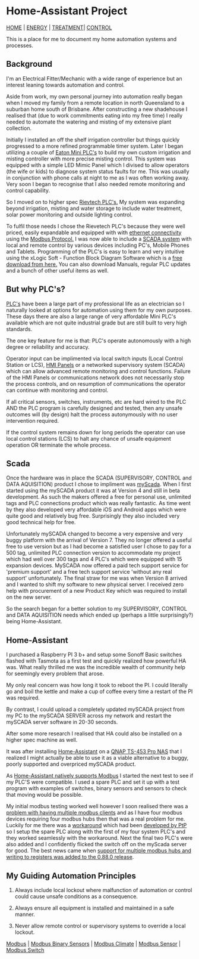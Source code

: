 # Home-Assistant Project

[HOME](https://github.com/wellsy57/Home-Assistant-Project/blob/master/files/LIGHTSYS.md) | [ENERGY](https://github.com/wellsy57/Home-Assistant-Project/blob/master/files/ENERGY.md) | [TREATMENT](https://github.com/wellsy57/Home-Assistant-Project/blob/master/files/TREATMENT.md)| [CONTROL](https://github.com/wellsy57/Home-Assistant-Project/blob/master/files/CONTROL.md)

This is a place for me to document my home automation systems and processes.

## Background

I'm an Electrical Fitter/Mechanic with a wide range of experience but an interest leaning towards automation and control. 

Aside from work, my own personal journey into automation really began when I moved my family from a remote location in north Queensland to a suburban home south of Brisbane. After constructing a new shadehouse I realised that (due to work commitments eating into my free time) I really needed to automate the watering and misting of my extensive plant collection. 

Initially I installed an off the shelf irrigation controller but things quickly progressed to a more refined programmable timer system. Later I began utilizing a couple of [Eaton Mini PLC's](https://www.eaton.com/SEAsia/ProductsSolutions/Electrical/ProductsServices/AutomationControl/Automation/ModularProgrammableLogicControllers/index.htm) to build my own custom irrigation and misting controller with more precise misting control. This system was equipped with a simple LED Mimic Panel which I divised to allow operators (the wife or kids) to diagnose system status faults for me. This was usually in conjunction with phone calls at night to me as I was often working away. Very soon I began to recognise that I also needed remote monitoring and control capability.

So I moved on to higher spec [Rievtech PLC's.](https://www.rievtech.com) My system was expanding beyond irrigation, misting and water storage to include water treatment, solar power monitoring and outside lighting control.

To fulfil those needs I chose the Rievetech PLC's because they were well priced, easily expandable and equipped with with [ethernet connectivity](https://en.wikipedia.org/wiki/Ethernet) using the [Modbus Protocol.](https://en.wikipedia.org/wiki/Modbus) I was now able to include a [SCADA system](https://en.wikipedia.org/wiki/SCADA) with local and remote control by various devices including PC's, Mobile Phones and Tablets. Programming of the PLC's is easy to learn and very intuitive using the xLogic Soft - Function Block Diagram Software which is a [free download from here.](https://www.rievtech.com/download.html) You can also download Manuals, regular PLC updates and a bunch of other useful items as well.

## But why PLC's?

[PLC's](https://en.wikipedia.org/wiki/Programmable_logic_controller) have been a large part of my professional life as an electrician so I naturally looked at options for automation using them for my own purposes. These days there are also a large range of very affordable Mini PLC's available which are not quite industrial grade but are still built to very high standards.

The one key feature for me is that: PLC's operate autonomously with a high degree or reliability and accuracy. 

Operator input can be implimented via local switch inputs (Local Control Station or LCS), [HMI Panels](https://en.wikipedia.org/wiki/User_interface) or a networked supervisory system (SCADA) which can allow advanced remote monitoring and control functions. Failure of the HMI Panels or communications network does not necessarily stop the process controls, and on resumption of communications the operator can continue with monitoring and control. 

If all critical sensors, switches, instruments, etc are hard wired to the PLC AND the PLC program is carefully designed and tested, then any unsafe outcomes will (by design) halt the process autonymously with no user intervention required. 

If the control system remains down for long periods the operator can use local control stations (LCS) to halt any chance of unsafe equipment operation OR terminate the whole process.

## Scada

Once the hardware was in place the SCADA (SUPERVISORY, CONTROL and DATA AQUISITION) product I chose to impliment was [myScada](https://www.myscada.org/en/). When I first started using the mySCADA product it was at Version 4 and still in beta development. As such the makers offered a free for personal use, unlimited tags and PLC connections product which was really fantastic. As time went by they also developed very affordable iOS and Android apps which were quite good and relatively bug free. Surprisingly they also included very good technical help for free.

Unfortunately mySCADA changed to become a very expensive and very buggy platform with the arrival of Version 7. They no longer offered a useful free to use version but as I had become a satisfied user I chose to pay for a 500 tag, unlimited PLC connection version to accommodate my project which had well over 300 tags and 4 PLC's which were equipped with 15 expansion devices. MySCADA now offered a paid tech support service for 'premium support' and a free tech support service 'without any real support' unfortunately. The final straw for me was when Version 8 arrived and I wanted to shift my software to new physical server. I received zero help with procurement of a new Product Key which was required to install on the new server.

So the search began for a better solution to my SUPERVISORY, CONTROL and DATA AQUISITION needs which ended up (perhaps a little surprisingly?) being Home-Assistant.

## Home-Assistant

I purchased a Raspberry PI 3 b+ and setup some Sonoff Basic switches flashed with Tasmota as a first test and quickly realized how powerful HA was. What really thrilled me was the incredible wealth of community help for seemingly every problem that arose.

My only real concern was how long it took to reboot the PI. I could literally go and boil the kettle and make a cup of coffee every time a restart of the PI was required.

By contrast, I could upload a completely updated mySCADA project from my PC to the mySCADA SERVER across my network and restart the mySCADA server software in 20-30 seconds.

After some more research I realised that HA could also be installed on a higher spec machine as well.

It was after installing [Home-Assistant](https://www.home-assistant.io/) on a [QNAP TS-453 Pro NAS](https://www.qnap.com/en-au/product/ts-453%20pro) that I realized I might actually be able to use it as a viable alternative to a buggy, poorly supported and overpriced mySCADA product.

As [Home-Assistant natively supports Modbus](https://www.home-assistant.io/components/modbus/) I started the next test to see if my PLC'S were compatible. I used a spare PLC and set it up with a test program with examples of switches, binary sensors and sensors to check that moving would be possible.

My initial modbus testing worked well however I soon realised there was a [problem with having multiple modbus clients](https://community.home-assistant.io/t/ability-to-add-multiple-modbus-hubs/16365) and as I have four modbus devices requiring four modbus hubs then that was a real problem for me. Luckily for me there was a [workaround](https://community.home-assistant.io/t/multiple-tcp-modbus-slaves/99210/2) which had been [developed by PtP](https://community.home-assistant.io/u/PtP) so I setup the spare PLC along with the first of my four system PLC's and they worked seamlessly with the workaround. Next the final two PLC's were also added and I confidently flicked the switch off on the myScada server for good. The best news came when [support for multiple modbus hubs and writing to registers was added to the 0.88.0 release](https://github.com/home-assistant/home-assistant/pull/21238).  

## My Guiding Automation Principles

1. Always include local lockout where malfunction of automation or control could cause unsafe conditions as a consequence.

2. Always ensure all equipment is installed and maintained in a safe manner.

3. Never allow remote control or supervisory systems to override a local lockout.


[Modbus](https://www.home-assistant.io/components/modbus/) | [Modbus Binary Sensors](https://www.home-assistant.io/components/binary_sensor.modbus/) | [Modbus Climate](https://www.home-assistant.io/components/climate.modbus/) | [Modbus Sensor](https://www.home-assistant.io/components/sensor.modbus/) | [Modbus Switch](https://www.home-assistant.io/components/switch.modbus/)
